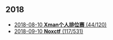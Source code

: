 
## 2018
* [2018-08-10 **Xman个人排位赛** (44/120)](Pwn/Xman排位赛)
* [2018-09-10 **Noxctf** (117/531)](Pwn/noxctf)
